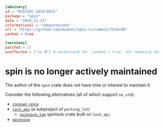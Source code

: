 ```toml
[advisory]
id = "RUSTSEC-2019-0031"
package = "spin"
date = "2019-11-21"
informational = "unmaintained"
url = "https://github.com/mvdnes/spin-rs/commit/7516c80"
yanked = true

[versions]
patched = []
unaffected = [">= 0"] # workaround for `yanked = true` not removing the advisory
```

# spin is no longer actively maintained

The author of the `spin` crate does not have time or interest to maintain it.

Consider the following alternatives (all of which support `no_std`):

- [`conquer-once`](https://github.com/oliver-giersch/conquer-once)
- [`lock_api`](https://crates.io/crates/lock_api) (a subproject of `parking_lot`)
  - [`spinning_top`](https://github.com/rust-osdev/spinning_top) spinlock crate built on `lock_api`
- [`spinning`](https://github.com/4lDO2/spinning-rs)
